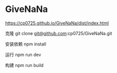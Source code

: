 <!--
 * @Author: 常培
 * @Date: 2019-09-07 11:31:00
 * @LastEditTime: 2019-09-07 11:53:04
 * @Description: README
 -->
# GiveNaNa

https://cp0725.github.io/GiveNaNa/dist/index.html

克隆
git clone git@github.com:cp0725/GiveNaNa.git

安装依赖
npm install

运行
npm run dev

构建
npm run build